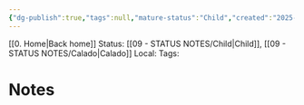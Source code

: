```yaml
---
{"dg-publish":true,"tags":null,"mature-status":"Child","created":"2025-10-20T10:23:49.582+01:00","dg-note-icon":"child","noteIcon":"child","updated":"2025-10-21T19:19:04.386+01:00","dgPassFrontmatter":true,"permalink":"/11-templates/rascunhos/"}
---
```


[[0. Home\|Back home]]
Status: [[09 - STATUS NOTES/Child\|Child]], [[09 - STATUS NOTES/Calado\|Calado]]
Local: 
Tags:  

# Notes
